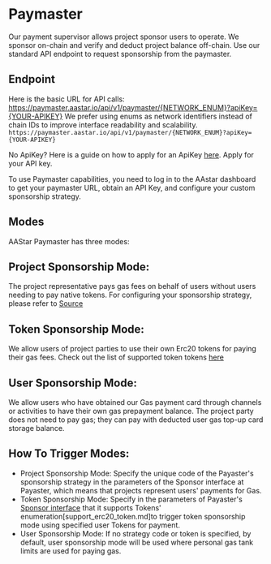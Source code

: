 # Paymaster
Our payment supervisor allows project sponsor users to operate. We sponsor on-chain and verify and deduct project balance off-chain. Use our standard API endpoint to request sponsorship from the paymaster.
## Endpoint

Here is the basic URL for API calls:
https://paymaster.aastar.io/api/v1/paymaster/{NETWORK_ENUM}?apiKey={YOUR-APIKEY}
We prefer using enums as network identifiers instead of chain IDs to improve interface readability and scalability.
`https://paymaster.aastar.io/api/v1/paymaster/{NETWORK_ENUM}?apiKey={YOUR-APIKEY}`

No ApiKey? Here is a guide on how to apply for an ApiKey [here](../dashboard/api_key.md). Apply for your API key.

To use Paymaster capabilities, you need to log in to the AAstar dashboard to get your paymaster URL, obtain an API Key, and configure your custom sponsorship strategy.
## Modes
AAStar Paymaster has three modes:
## Project Sponsorship Mode:  
The project representative pays gas fees on behalf of users without users needing to pay native tokens. For configuring your sponsorship strategy, please refer to [Source](../dashboard/sponsor_strategy.md)

 ## Token Sponsorship Mode:  
  We allow users of project parties to use their own Erc20 tokens for paying their gas fees. Check out the list of supported token tokens [here](support_erc20_token.md) 
## User Sponsorship Mode:  
  We allow users who have obtained our Gas payment card through channels or activities to have their own gas prepayment balance. The project party does not need to pay gas; they can pay with deducted user gas top-up card storage balance.

## How To Trigger Modes:
* Project Sponsorship Mode: Specify the unique code of the Payaster's sponsorship strategy in the parameters of the Sponsor interface at Payaster, which means that projects represent users' payments for Gas.
* Token Sponsorship Mode: Specify in the parameters of Payaster's [Sponsor interface](rpc_methods.md) that it supports Tokens' enumeration[support_erc20_token.md]to trigger token sponsorship mode using specified user Tokens for payment.
* User Sponsorship Mode: If no strategy code or token is specified, by default, user sponsorship mode will be used where personal gas tank limits are used for paying gas.